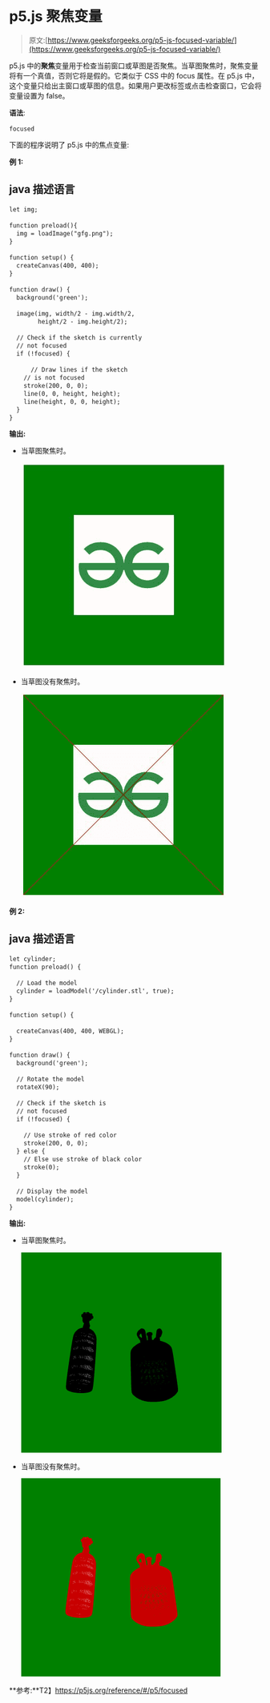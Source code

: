 # p5.js 聚焦变量

> 原文:[https://www.geeksforgeeks.org/p5-js-focused-variable/](https://www.geeksforgeeks.org/p5-js-focused-variable/)

p5.js 中的**聚焦**变量用于检查当前窗口或草图是否聚焦。当草图聚焦时，聚焦变量将有一个真值，否则它将是假的。它类似于 CSS 中的 focus 属性。在 p5.js 中，这个变量只给出主窗口或草图的信息。如果用户更改标签或点击检查窗口，它会将变量设置为 false。

**语法**:

```
focused
```

下面的程序说明了 p5.js 中的焦点变量:

**例 1:**

## java 描述语言

```
let img;

function preload(){
  img = loadImage("gfg.png");
}

function setup() {
  createCanvas(400, 400);
}

function draw() {
  background('green');

  image(img, width/2 - img.width/2,
        height/2 - img.height/2);

  // Check if the sketch is currently
  // not focused
  if (!focused) {

      // Draw lines if the sketch 
    // is not focused
    stroke(200, 0, 0);
    line(0, 0, height, height);
    line(height, 0, 0, height);
  }
}
```

**输出:**

*   当草图聚焦时。

    ![](img/f716a3fba245395509f2465325efebdb.png)

*   当草图没有聚焦时。

    ![](img/4eb4074265174e2d55482e8c89d8f3bf.png)

**例 2:**

## java 描述语言

```
let cylinder;
function preload() {

  // Load the model
  cylinder = loadModel('/cylinder.stl', true);
}

function setup() {

  createCanvas(400, 400, WEBGL);
}

function draw() {
  background('green');

  // Rotate the model
  rotateX(90);

  // Check if the sketch is
  // not focused
  if (!focused) {

    // Use stroke of red color
    stroke(200, 0, 0);
  } else {
    // Else use stroke of black color
    stroke(0);
  }

  // Display the model
  model(cylinder);
}
```

**输出:**

*   当草图聚焦时。

    ![](img/3df95e0f068b06c9abff0e4735f6bb32.png)

*   当草图没有聚焦时。

    ![](img/76dbab5b58ccdaf2d599d968b5cf4015.png)

**参考:**T2】https://p5js.org/reference/#/p5/focused